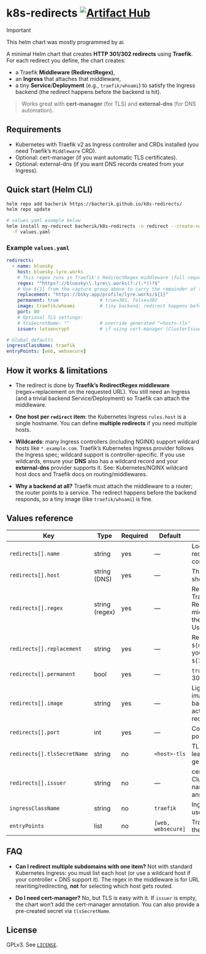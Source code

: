 # k8s-redirects [![Artifact Hub](https://img.shields.io/endpoint?url=https://artifacthub.io/badge/repository/k8s-redirects)](https://artifacthub.io/packages/search?repo=k8s-redirects)

> [!IMPORTANT]  
> This helm chart was mostly programmed by ai.

A minimal Helm chart that creates **HTTP 301/302 redirects** using **Traefik**.  
For each redirect you define, the chart creates:

- a Traefik **Middleware (RedirectRegex)**,
- an **Ingress** that attaches that middleware,
- a tiny **Service**/**Deployment** (e.g., `traefik/whoami`) to satisfy the Ingress backend (the redirect happens before the backend is hit).

> Works great with **cert-manager** (for TLS) and **external-dns** (for DNS automation).

## Requirements

- Kubernetes with Traefik v2 as Ingress controller and CRDs installed (you need Traefik’s `Middleware` CRD).
- Optional: cert-manager (if you want automatic TLS certificates).
- Optional: external-dns (if you want DNS records created from your Ingress).

## Quick start (Helm CLI)

```bash
helm repo add bacherik https://bacherik.github.io/k8s-redirects/
helm repo update

# values.yaml example below
helm install my-redirect bacherik/k8s-redirects -n redirect --create-namespace \
  -f values.yaml
````

### Example `values.yaml`

```yaml
redirects:
  - name: bluesky
    host: bluesky.lyre.works
    # This regex runs in Traefik's RedirectRegex middleware (full request URL).
    regex: "^https?://bluesky\\.lyre\\.works(?:/(.*))?$"
    # Use ${1} from the capture group above to carry the remainder of the path.
    replacement: "https://bsky.app/profile/lyre.works/${1}"
    permanent: true               # true=301, false=302
    image: traefik/whoami         # tiny backend; redirect happens before it responds
    port: 80
    # Optional TLS settings:
    # tlsSecretName: ""           # override generated "<host>-tls"
    issuer: letsencrypt           # if using cert-manager (ClusterIssuer name)

# Global defaults
ingressClassName: traefik
entryPoints: [web, websecure]
```

## How it works & limitations

* The redirect is done by **Traefik’s RedirectRegex middleware** (regex+replacement on the requested URL).
  You still need an Ingress (and a trivial backend Service/Deployment) so Traefik can attach the middleware.

* **One host per `redirect` item**: the Kubernetes Ingress `rules.host` is a single hostname.
  You can define **multiple redirects** if you need multiple hosts.

* **Wildcards**: many Ingress controllers (including NGINX) support wildcard hosts like `*.example.com`. Traefik’s Kubernetes Ingress provider follows the Ingress spec; wildcard support is controller-specific. If you use wildcards, ensure your **DNS** also has a wildcard record and your **external-dns** provider supports it.
  See: Kubernetes/NGINX wildcard host docs and Traefik docs on routing/middlewares.

* **Why a backend at all?** Traefik must attach the middleware to a router; the router points to a service. The redirect happens before the backend responds, so a tiny image (like `traefik/whoami`) is fine.

## Values reference

| Key                         | Type           | Required | Default            | Description                                                                                        |
| --------------------------- | -------------- | -------- | ------------------ | -------------------------------------------------------------------------------------------------- |
| `redirects[].name`          | string         | yes      | —                  | Logical name for your redirect (used only in comments/examples).                                   |
| `redirects[].host`          | string (DNS)   | yes      | —                  | The Ingress host that should be redirected.                                                        |
| `redirects[].regex`         | string (regex) | yes      | —                  | Regex applied by Traefik’s RedirectRegex middleware against the requested URL. Use capture groups. |
| `redirects[].replacement`   | string         | yes      | —                  | Replacement with `${n}` groups. Usually your target URL + `${1}` to carry the path.                |
| `redirects[].permanent`     | bool           | yes      | —                  | `true` → 301, `false` → 302.                                                                       |
| `redirects[].image`         | string         | yes      | —                  | Lightweight container image for the backend (never actually used if redirect fires).               |
| `redirects[].port`          | int            | yes      | —                  | Container/service port.                                                                            |
| `redirects[].tlsSecretName` | string         | no       | `<host>-tls`       | TLS secret to use; leave empty to use generated default.                                           |
| `redirects[].issuer`        | string         | no       | —                  | cert-manager ClusterIssuer/Issuer name; if set, the annotation is added.                           |
| `ingressClassName`          | string         | no       | `traefik`          | Ingress class name to use.                                                                         |
| `entryPoints`               | list           | no       | `[web, websecure]` | Traefik entrypoints for the router annotation.                                                     |

## FAQ

* **Can I redirect multiple subdomains with one item?**
  Not with standard Kubernetes Ingress: you must list each host (or use a wildcard host if your controller + DNS support it). The regex in the middleware is for URL rewriting/redirecting, **not** for selecting which host gets routed.

* **Do I need cert-manager?**
  No, but TLS is easy with it. If `issuer` is empty, the chart won’t add the cert-manager annotation. You can also provide a pre-created secret via `tlsSecretName`.

## License

GPLv3. See [`LICENSE`](/LICENSE).
